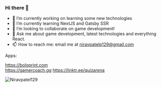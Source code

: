 ### Hi there 👋

- 🔭 I’m currently working on learning some new technologies 
- 🌱 I’m currently learning NextJS and Gatsby SSR
- 👯 I’m looking to collaborate on game development!
- 💬 Ask me about game development, latest technologies and everything React.
- 📫 How to reach me: email me at niravpatelp129@gmail.com

Apps:

https://boloprint.com  
https://gamercoach.gg
https://linktr.ee/quizarena


<p align="left"> <img src="https://komarev.com/ghpvc/?username=Niravpatel129&label=Profile%20views&style=for-the-badge&color=ff69b4" alt="Niravpatel129" /> </p>

